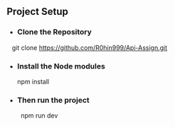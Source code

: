## Project Setup

- ### Clone the Repository
   git clone https://github.com/R0hin999/Api-Assign.git

- ### Install the Node modules
    npm install

- ### Then run the project
    npm run dev
